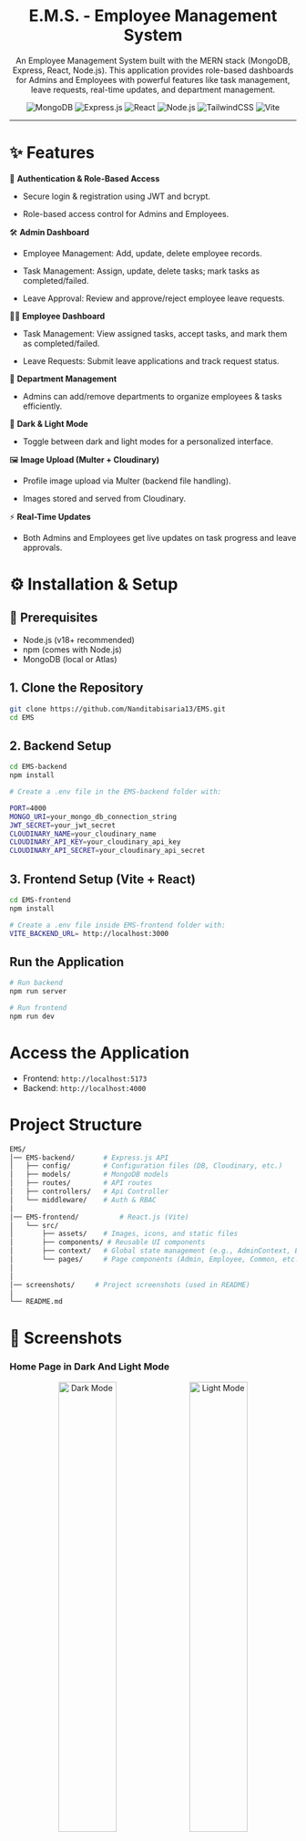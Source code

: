 <div align="center">

#  E.M.S. -  Employee Management System

An Employee Management System built with the MERN stack (MongoDB, Express, React, Node.js).
This application provides role-based dashboards for Admins and Employees with powerful features like task management, leave requests, real-time updates, and department management.

![MongoDB](https://img.shields.io/badge/MongoDB-4EA94B?style=for-the-badge&logo=mongodb&logoColor=white)
![Express.js](https://img.shields.io/badge/Express.js-000000?style=for-the-badge&logo=express&logoColor=white)
![React](https://img.shields.io/badge/React-20232A?style=for-the-badge&logo=react&logoColor=61DAFB)
![Node.js](https://img.shields.io/badge/Node.js-339933?style=for-the-badge&logo=nodedotjs&logoColor=white)
![TailwindCSS](https://img.shields.io/badge/Tailwind_CSS-06B6D4?style=for-the-badge&logo=tailwindcss&logoColor=white)
![Vite](https://img.shields.io/badge/Vite-646CFF?style=for-the-badge&logo=vite&logoColor=white)

</div>

---

# ✨ Features

🔐 **Authentication & Role-Based Access**

- Secure login & registration using JWT and bcrypt.

- Role-based access control for Admins and Employees.

🛠 **Admin Dashboard**

- Employee Management: Add, update, delete employee records.

- Task Management: Assign, update, delete tasks; mark tasks as completed/failed.

- Leave Approval: Review and approve/reject employee leave requests.

👩‍💻 **Employee Dashboard**

- Task Management: View assigned tasks, accept tasks, and mark them as completed/failed.

- Leave Requests: Submit leave applications and track request status.

🏢 **Department Management**

- Admins can add/remove departments to organize employees & tasks efficiently.

🎨 **Dark & Light Mode**

- Toggle between dark and light modes for a personalized interface.

🖼 **Image Upload (Multer + Cloudinary)**

- Profile image upload via Multer (backend file handling).

- Images stored and served from Cloudinary.

⚡ **Real-Time Updates**

- Both Admins and Employees get live updates on task progress and leave approvals.

# ⚙️ Installation & Setup

## 🔧 Prerequisites
- Node.js (v18+ recommended)
- npm (comes with Node.js)
- MongoDB (local or Atlas)

## 1. Clone the Repository
```bash 
git clone https://github.com/Nanditabisaria13/EMS.git
cd EMS
```

## 2. Backend Setup
```bash
cd EMS-backend
npm install

# Create a .env file in the EMS-backend folder with:

PORT=4000
MONGO_URI=your_mongo_db_connection_string
JWT_SECRET=your_jwt_secret
CLOUDINARY_NAME=your_cloudinary_name
CLOUDINARY_API_KEY=your_cloudinary_api_key
CLOUDINARY_API_SECRET=your_cloudinary_api_secret
```
## 3. Frontend Setup (Vite + React)
```bash
cd EMS-frontend
npm install

# Create a .env file inside EMS-frontend folder with:
VITE_BACKEND_URL= http://localhost:3000
```
## Run the Application
```bash
# Run backend
npm run server

# Run frontend
npm run dev

```
# Access the Application

- Frontend: `http://localhost:5173`
- Backend: `http://localhost:4000`

# Project Structure
```bash
EMS/
│── EMS-backend/       # Express.js API      
│   ├── config/        # Configuration files (DB, Cloudinary, etc.)
│   ├── models/        # MongoDB models
│   ├── routes/        # API routes
│   ├── controllers/   # Api Controller 
│   └── middleware/    # Auth & RBAC
│
│── EMS-frontend/          # React.js (Vite)
│   └── src/
│       ├── assets/    # Images, icons, and static files
│       ├── components/ # Reusable UI components
│       ├── context/   # Global state management (e.g., AdminContext, EmployeeContext)
│       └── pages/     # Page components (Admin, Employee, Common, etc.)
│
│
│── screenshots/     # Project screenshots (used in README)
│
└── README.md

```
# 📸 Screenshots  

### Home Page in Dark And Light Mode
<p align="center">
  <img src="Screenshots/HomePageDarkMode.png" alt="Dark Mode" width="45%"/>
  <img src="Screenshots/HomePageLightMode.png" alt="Light Mode" width="45%"/>
</p>  

###  Authentication Pages

<p align="center">
  <img src="Screenshots
/SignUpPage.png" alt="SingUp Page" width="45%"/>
  <img src="Screenshots
/LoginPage.png" alt="Login Page" width="45%"/>
</p>  

### Admin Dashboard in Light and Dark Mode
<p align="center">
  <img src="Screenshots/AdminDashboardLightMode.png" alt="Admin Dashboard" width="45%"/>
  <img src="Screenshots/AdminDashboardDarkMode.png" alt="Admin Dashboard" width="45%"/>
</p>  

### Admin Employees Section
<p align="center">
  <img src="Screenshots/EmployeeList.png" alt="Employee List" width="30%"/>
  <img src="Screenshots/AddEmployee.png" alt="Add Employee" width="30%"/>
  <img src="Screenshots/Admin-Employee.png" alt="Employee-profile" width="30%"/>
</p>  

### Admin Task Board Section
<p align="center">
  <img src="Screenshots/CreateTask.png" alt="Create Task" width="45%"/>
  <img src="Screenshots/AdminTaskBoard.png" alt="Task Board" width="45%"/>
</p>  

### Admin Department and Leave Stats Section
<p align="center">
  <img src="Screenshots/Department.png" alt="Department Section" width="45%"/>
  <img src="Screenshots/AdminLeaveStats.png" alt="Leave Stats" width="45%"/>
</p>  

###  Employee Dashboard  in Dark and Light Mode
<p align="center">
  <img src="Screenshots/EmployeeDashboardDarkMode.png" alt="Employee Dashboard" width="45%"/>
  <img src="Screenshots/EmployeeDashboardLightMode.png" alt="Employee Dashboard" width="45%"/>
</p>  

### Employee Task Board and Leave Stats Section
<p align="center">
  <img src="Screenshots/EmployeeTaskBoard.png" alt="Task Board" width="30%"/>
  <img src="Screenshots/EmployeeLeaveStats.png" alt="Leave Stats" width="30%"/>
  <img src="Screenshots/ApplyLeave.png" alt="Apply Leave" width="30%"/>
</p>  

### Admin and Employee Profile 
<p align="center">
  <img src="Screenshots/AdminProfile.png" alt="Admin Profile" width="45%"/>
  <img src="Screenshots/EmployeeProfile.png" alt="Employee Profile" width="45%"/>
</p>  

# 💻 Tech Stack

- **Frontend** : React.js, TailwindCSS
- **Backend**: Node.js, Express.js
- **Database**: MongoDB (NoSQL)
- **Authentication**: JWT (JSON Web Tokens), bcrypt
- **File Uploads**: Multer + Cloudinary
- **Styling**: TailwindCSS (responsive + modern UI)

# 🤝 Contributing

Pull requests are welcome! Feel free to fork this repo and submit improvements.